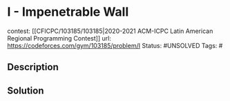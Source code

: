 # I - Impenetrable Wall

contest: [[CFICPC/103185/103185|2020-2021 ACM-ICPC Latin American Regional Programming Contest]]
url: https://codeforces.com/gym/103185/problem/I
Status: #UNSOLVED
Tags: #

## Description

## Solution

